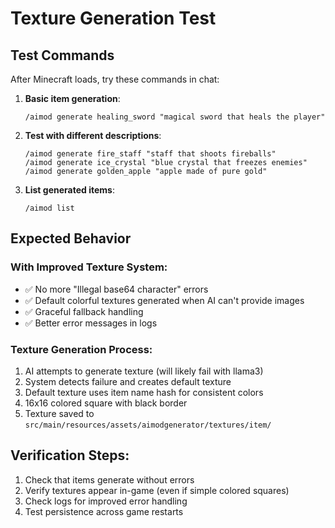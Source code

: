 # Texture Generation Test

## Test Commands
After Minecraft loads, try these commands in chat:

1. **Basic item generation**:
   ```
   /aimod generate healing_sword "magical sword that heals the player"
   ```

2. **Test with different descriptions**:
   ```
   /aimod generate fire_staff "staff that shoots fireballs"
   /aimod generate ice_crystal "blue crystal that freezes enemies"
   /aimod generate golden_apple "apple made of pure gold"
   ```

3. **List generated items**:
   ```
   /aimod list
   ```

## Expected Behavior

### With Improved Texture System:
- ✅ No more "Illegal base64 character" errors
- ✅ Default colorful textures generated when AI can't provide images
- ✅ Graceful fallback handling
- ✅ Better error messages in logs

### Texture Generation Process:
1. AI attempts to generate texture (will likely fail with llama3)
2. System detects failure and creates default texture
3. Default texture uses item name hash for consistent colors
4. 16x16 colored square with black border
5. Texture saved to `src/main/resources/assets/aimodgenerator/textures/item/`

## Verification Steps:
1. Check that items generate without errors
2. Verify textures appear in-game (even if simple colored squares)
3. Check logs for improved error handling
4. Test persistence across game restarts
